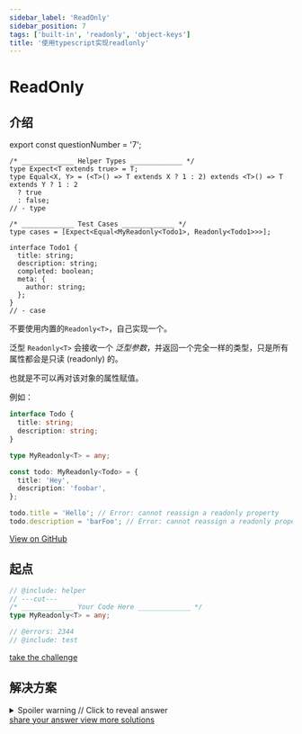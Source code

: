 ```yaml
---
sidebar_label: 'ReadOnly'
sidebar_position: 7
tags: ['built-in', 'readonly', 'object-keys']
title: '使用typescript实现readlonly'
---
```


# ReadOnly

## 介绍

export const questionNumber = '7';

```twoslash include helper
/* _____________ Helper Types _____________ */
type Expect<T extends true> = T;
type Equal<X, Y> = (<T>() => T extends X ? 1 : 2) extends <T>() => T extends Y ? 1 : 2
  ? true
  : false;
// - type
```

```twoslash include test
/* _____________ Test Cases _____________ */
type cases = [Expect<Equal<MyReadonly<Todo1>, Readonly<Todo1>>>];

interface Todo1 {
  title: string;
  description: string;
  completed: boolean;
  meta: {
    author: string;
  };
}
// - case

```
  不要使用内置的`Readonly<T>`，自己实现一个。

  泛型 `Readonly<T>` 会接收一个 _泛型参数_，并返回一个完全一样的类型，只是所有属性都会是只读 (readonly) 的。

  也就是不可以再对该对象的属性赋值。

  例如：

```ts
interface Todo {
  title: string;
  description: string;
}

type MyReadonly<T> = any;

const todo: MyReadonly<Todo> = {
  title: 'Hey',
  description: 'foobar',
};

todo.title = 'Hello'; // Error: cannot reassign a readonly property
todo.description = 'barFoo'; // Error: cannot reassign a readonly property
```

<span className="badge-links">
  <a className="view" target="\_blank" href={`https://tsch.js.org/${questionNumber}`}>
    View on GitHub
  </a>
</span>

## 起点

```ts twoslash
// @include: helper
// ---cut---
/* _____________ Your Code Here _____________ */
type MyReadonly<T> = any;

// @errors: 2344
// @include: test
```

<span className="badge-links">
  <a
    className="challenge"
    target="\_blank"
    href={`https://tsch.js.org/${questionNumber}/play`}
  >
    take the challenge
  </a>
</span>

## 解决方案

<details>

<summary>Spoiler warning // Click to reveal answer</summary>

```ts twoslash
// @include: helper

// @include: test

// @errors: 2304 1005 1128

/* _____________ Answer Here _____________ */
/// ---cut---
type MyReadonly<T> = {
  readonly [K in keyof T]: T[K];
};

//扩展 实现数组的readonly
type readOnlyArr<T extends any[]> = {
  readonly [K in keyof T]: T[K]
};
type ReadOnlyArr2<T extends any[]> = readonly [...T];
type ReadOnlyArr3<T> = T extends any[] ? readonly [...T] : T;

function toReadOnlyArr<T extends any[]>(arr: T): readonly [...T] {
  return arr
};

type DeepReadOnlyArr<T> = T extends any[] 
  ? readonly [...{[K in keyof T]: DeepReadOnlyArr<T[K]>}]
  : T;


```
</details>

<span className="badge-links">
  <a
    className="share"
    target="\_blank"
    href={`https://tsch.js.org/${questionNumber}/answer`}
  >
    share your answer
  </a>
  <a
    className="solution"
    target="\_blank"
    href={`https://tsch.js.org/${questionNumber}/solutions`}
  >
    view more solutions
  </a>
</span>